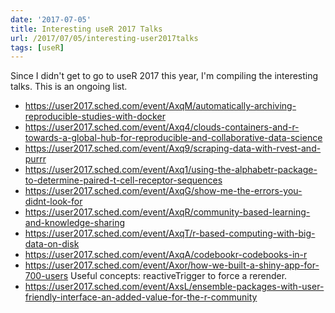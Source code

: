```yaml
---
date: '2017-07-05'
title: Interesting useR 2017 Talks
url: /2017/07/05/interesting-user2017talks
tags: [useR]
---
```



Since I didn't get to go to useR 2017 this year, I'm compiling the interesting talks. This is an ongoing list. 

+ https://user2017.sched.com/event/AxqM/automatically-archiving-reproducible-studies-with-docker
+ https://user2017.sched.com/event/Axq4/clouds-containers-and-r-towards-a-global-hub-for-reproducible-and-collaborative-data-science
+ https://user2017.sched.com/event/Axq9/scraping-data-with-rvest-and-purrr
+ https://user2017.sched.com/event/Axq1/using-the-alphabetr-package-to-determine-paired-t-cell-receptor-sequences
+ https://user2017.sched.com/event/AxqG/show-me-the-errors-you-didnt-look-for
+ https://user2017.sched.com/event/AxqR/community-based-learning-and-knowledge-sharing
+ https://user2017.sched.com/event/AxqT/r-based-computing-with-big-data-on-disk
+ https://user2017.sched.com/event/AxqA/codebookr-codebooks-in-r
+ https://user2017.sched.com/event/Axor/how-we-built-a-shiny-app-for-700-users Useful concepts: reactiveTrigger to force a rerender.
+ https://user2017.sched.com/event/AxsL/ensemble-packages-with-user-friendly-interface-an-added-value-for-the-r-community